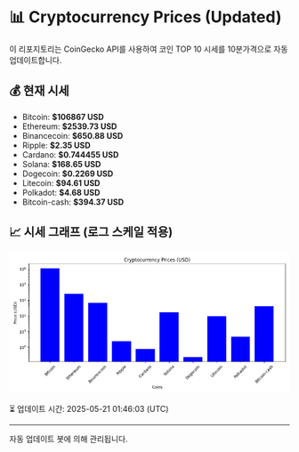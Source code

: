 
# 📊 Cryptocurrency Prices (Updated)

이 리포지토리는 CoinGecko API를 사용하여 코인 TOP 10 시세를 10분가격으로 자동 업데이트합니다.

## 💰 현재 시세
- Bitcoin: **$106867 USD**
- Ethereum: **$2539.73 USD**
- Binancecoin: **$650.88 USD**
- Ripple: **$2.35 USD**
- Cardano: **$0.744455 USD**
- Solana: **$168.65 USD**
- Dogecoin: **$0.2269 USD**
- Litecoin: **$94.61 USD**
- Polkadot: **$4.68 USD**
- Bitcoin-cash: **$394.37 USD**

## 📈 시세 그래프 (로그 스케일 적용)
![Crypto Prices](crypto_prices.png)

⏳ 업데이트 시간: 2025-05-21 01:46:03 (UTC)

---
자동 업데이트 봇에 의해 관리됩니다.
